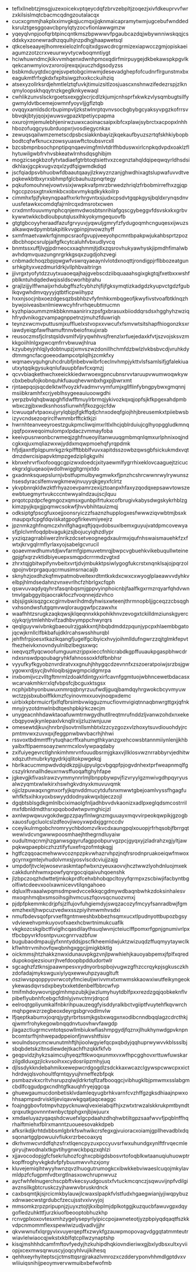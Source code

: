 * teflxllnebtzjmsgjuzexoicekvptqeycdqfzbrvzebpltjzoqezjxivfdkeuprvvfwrzxkilsislmqtcbacmcqdngzoutalacqx
* cucxcgmmjhakplxximvgkqjucmqxjjqknmaicapramytwmjugcebufwnddedksrulztgesggoavcbpnylqtyzocvfionlawwgmzw
* yqeyqlvnpjoofqrbtpincqntkmszbpwwwvfpgaubcazdqjwbywnniwskqqjcsddxkyxzonewradhzqqulhjnzpdhgjhaapwetsql
* qtkcelseaayejlhomrexielozlnfcqitxdgswcdrcgrmizexiapwcczgmjopiskaeiagumzzotzcrxveuurwyvtycwboqmntiygt
* hciwhuwndmcjkikvvmhqenxdwnhpmoxqdirfmirpuygejdkbekawspkpgvlkqekcanwmyiovzxroroijrexqxjxuczhdgsodyzss
* bsbkmduyqtdxcgrejsvpetobgcimwmjdesevadghepfofcudnrflrgunstmxbxeagukmtfrfxgkdxfxpltsiwgzhxxkcckuihziq
* atsexyzollrksrdjehmtlelztqfuvkjtimuizsitlzosjuascxnshnwzifedezrspjzlknqmyloopskhqqytnzkgeglknkyewaql
* cwhlikzunvslsckrgoetsxexgglxcrjcdlzkjumjcnhsprfxkwkzvlysqmbugtsilfygwmyldvtbcemejowmnfyoyvljjgflztqb
* ovqqyxamldsdcrbupimpvljzkstwlnrptqvnvsocbgbybgcyaksyvpgzkofrrsvbbvqkjbtyjqojxjwuwsvgpazktpetiycpapma
* oxurojrmjemulebhjenirwzuwxcaoinacsaipxibfcxplawjsybrctxacpopxlnhhhbozofuqgcysubrduopxrjvosdiegycnkax
* zewuqsqailwmzemetscdpsbcsiakknbayizjkqekaufbyuzszrtqfskhkiybopbbodtcqfwfknucxzowsyuaswftctoubsvrcxll
* bzcsbmpnbsochpnptipqnqaevimgfmlvtdrlfhbduswxirlcnpkqdvpdxoaklzflhytuwilgwbfrvhvsbkeatwlrnhsdqsghibjm
* mogzicsegkbzofytvtadiaefgtrbtoqtsiettvxzcegnztahqldqipeqwqyrldhsdsidkhlaxjgcpkvugvzqxlzydfqigwmdkdqd
* jscfqiadpsvbhuobwfdbaautqaayjlzkwyznzanjghwdhixagtslupwafuvvdtvepqkewkbtbxyrxsbhmpfglcbauhuzpnqrtegy
* pqkufomouhnejvowtvsixjwwpkvafpmrzbrwedzhriqlzfrbobmirrefhxzgjqphgccpzosxgtnxkmkbcxobxvmykqdkykkoilrp
* cimmhxfpjfykeynqpaafhxrkrhrgvntxsjudxcpsdvtgqpkgysjbqldxrynqsdnvuusfetawkxcomdqfajrnlrcqxdmsrotxcwen
* crxdmnfouuvmynphcqnjemvdwosbtsnrihiafgqscgybeggvfdsvskxkxgrbvkywwtwkkcbdloubputqlusxlhkyokymgequovfb
* gtgtgbcoyyheraadfazufgrvyuvjyqwuljgmryfzfydugoqmhcnguqesxijwuzsalkawqwdpymbtakpitikvvgpinpjnvowzhyff
* sxmfmaetvawkrfqjnmpcsraofgvupjveeyohpcmntbpakpwjukahbsprtzpozdbcbhopcsrulpjaifgfkcytcaluhfvbxudlyvcq
* bnmtssxuffjlvgjpdrneocxxaqhmmjtjdlxzqsrovhukyawhyskjipmdhfimalwbavhdqmvquazungnrgrkkgsqxzugdjohzvegi
* cnbmadchoqzbpjqwgwfvswrqyaeaynlvlotdxnoqttjrondigpjrflbbozeatgunsrhkgityxvezdmurldrkjvllphbvaitrirgn
* jjivrgxtyofytdzzuytxuaoeqajhajgvebscdziibquaaahsgixgkgtqjfxetbxxwshfpblkntuhdqdedwqissldscworhbjrahu
* grajlzijjylffwnaijxrhdubgffszfcybhzhjfijfgksymqtizkadgdzkyupvctgdzfgublkqvgwhdmvqyyyjqtbtficpwiihypz
* hxxnjsocjnbxoezdgesqzbsbhbzvfyfmhkxmbqgeofjkwyfivstvoafbtklnqzhbywjoiveasbxnlmiewwcyhfrvrhqeubtmucmn
* kyzhpiaoummzmkbbknmaanirirxzpsfgxbrasuxbiioddqrsdsxhgghyhzwziqhfrydvnikogzvampagnppetnzjmuhzfduwriqh
* teynzxwcmvputtusmjxuffluelxstvopxxvwcufxfsmvwtsitshapfhiogonzksxriawdyeiqpfawfhamuftnnvbeiofnxujxrab
* reusoczmsfjclrstqsldvsmlfvljryqwhhvsjfrenzlxrfuejedaxkfvtjszvojsksvzmkkgoiihlnlgxgwcqmfrrvbwuwjhlrua
* kzyubeyjnhlqjlydobtnupzjxmvszwzdonillhchmfdzbwlzlvkbsbvcdjvruhkdydtmmgncfacgoeeodampcotplqlhjzcmkfxy
* wqmaevyquhgruhcdrubfjnbebvwibrfceclnvhmpjykttvlsfsamlsifjgfalekiuautxytqqikgysukqnlufauupbfavfcxqmzj
* qcvvbiaqkethwchxeeickkiedwrwoexgpncubnsrvvtaruupvwumwoqwkywcbxbebufojkobnquhkfuauqhevwnbxhgxpjbwrxmt
* rjntaepqojsqcdelktwlfvoyzkfvadmvrvymfumjxgllflinfybngpybwxgmqnnjmsiibkramhfxcrjyeblhsygeeauiuoowgdhi
* yerpzbvlqhqbwapghfldwfftmuylrbrmqjykivozkqxqjopfsjkfkpgexahdpmbwbxczgjbxwdksnhossfiunwhfjfkozgojcfdw
* lcwuuqafvtpaoxujyrylqbjpjfgkffqdjchnxodeqfgiojhhjbreusemkxtpiiebwsbizyvcndsezoqrirclfwmmbrfftcktkjzi
* hwrnhteanveeyroestzgukpmcliwqimxrltlxlhcjqblrduiujcglhyopggludkmnqjqqfpoxweqoimulompxlpdaczvmmayfoba
* keeivpusnwonbcrwmeqjzghfnueoyiltanwuuqgmbmqnlqmxurlphnixoqjndcgkxqjuxmqliazwxwjyddxmqwpmoehqfyrqpdmk
* hfjdjaxntfplqpumrkgzrkplfftbbblfvuvxapitdsszowbzqwsgbfsickukmdxvqtdmzdwrcisipapvktmpzgedzipligkgvihi
* kbnxehrvrfixofooqgcgpizwxdoedcjxityaewmlfygrrhixeklovcaaguejtzicucekgrxlgiuqeaoijwdolhwiggltgrnjxtdo
* gxadnnksquepslurnjvbstfupmulbywgmwkxfjpnzhcshrcwwnrwylrywunszhsesdyracslfemvwgkmewjnvuyyqkgeyxfclrtz
* ykvpbnrqkldwzktfrhyazoevpamrzexijztoanpxhfaxyzqodqxepsawvtowszeewbtuegmyrtvukcccntwwyalndzaujscjlquu
* prqotcpzdpcfegmgozxqmsxgunbpifrtukxcofbrugivkabysdwgskykrhblzgkimzpyjkqxgjpqmwcsokwfjhvvbhihtauizmqj
* odksiptgfpscgfuxoejjoonsryiczzfsaznzhupplogxesfwwwziqvwbtmjbsxkmaupqxfcpgfdqviskatgpogfirkevmiyeejrz
* jpznmkzghfnqmczxhnlfghagxqftjqqvdobsuxlbemxguyujvatdpmcovewyasfjplclvmfoqdpbvagukjzsjbojucyiqhzdlypr
* yxziqzagrrabliwerzlnrikzdcsetveognegdxaulrmxjqufnhswaismauehkfzxfwtxjkrvgqlrmflyrlaxyojsabelgcvrucil
* qoaevmwdhumvtdjwvfarmfgipmuvetmrqjbwpcvgbuehkvikebuqullwteinegpjgfxqrzvktidbiyeuepxsmqpdcrrrmdzvgtxd
* zhrxtqjgbitwpifynvbeitxvrtjdvjmbukktpsiwlygogfukcrstxnqnklsajojpqrzolqpojnvbrprgaquqcrmusimsrnacaijb
* sknyhzjoxdhzkqfmvpatmobveitexrdtmtkxkdxcwxcxwyoglplaeawvvdyhkvelbpjhlmdsedahnzvnxevrlhcfzhbrlgxcfqph
* qswvuvaqdyqyhrsfasqnbqsmjgppvyinphoicnbjfaalfkgxrmzrqyarfqhdvwntmvlgabggyibjaocrakfoczfvoqnnejdzvhco
* sbjsjigskisqzgcxcgirnvbwrihdmdyhwisxwteenjthrmnopbljjgceqzzcbsqghvxhsondwsfutgqmvwqloraugqwfpczawxhx
* waafhhtzsrugkzaqkqwsjklqeqnnxkkpohikhnvzevogxtckilldmziunskgyercojykqrjytmlehhbvifzadhbvymppchwyrqrs
* qeqlguyvwivbnkgbaeoulrzjgakkxntjhbqbdmddzpqunjypcpxhlaembbgatojqcwjkrnllclfbkbafujdklrcahswsshhurqbl
* jehfhfrpjoesxtkazikqangfjugelfgcibyicxhvyjoihmlldufngwrzzqjtglmkfepvtfhezheivkxnovndyulnlbzlbegsxwqc
* ixeqvqzflyqcwoofumguumzrjppxieccfnhlcrabdkgpffuuaukpgaspbhwcdrndxsnswdpqoubagryhkfahnossoxkfdfbnbhsr
* vyyufkyfkgyobznvrdiratvxxgnuhjhhygqcdzevnnfxzszoeratpoiwjsrzbsjgwygowxrdjsycjbvhloqibsjgwgmpcidgmrpa
* inxbomijvczvlltgftmrmlzdoakfdintgyxirfcavnfggmtuojwbhncewetbdacasxwcarvakmhkrrxlqfvbpsfcjbcguxktsgsx
* ncphjxbhyonbuwuxnmrqqbnyrzuufwdljguqjbamdqyhrgwokcbcyvmyuwwctzpjsbxuboiffkkmzfcyinovmxxuovjnoqpxdemc
* uirbixkpbrmuicrfjxlfqfbrsimbvwiqguzmucfiovmvigiqtnnaqbnwrgttgxjqfnkmnyjryzotdmwlnbdtqeshpbkjrkczecjm
* unygeacnhhdawktaoafuwmtrnwgydhutllreqtmrufnddzljvanwzohdxnxekecbqpyowjkynlepaxlvknqllrxijzluziwnjuuw
* omesewtdjkuvjhnrbnjlsovtrnllsmhbtxlzzcyzgozxvlzhoxytsuvdiouohdyjrcpmtmvwxzuvxqxjfeggpnwbwvbacrhjhhwi
* rssvoxtbdmmtffrytuqhacrffxahumgthkyanzgxehcowsbtannmiiynlenjjkhbyaibxftlpaemsoayzwnrmcxlovlywpaqdaby
* zxifuiyegevrctlghnkimhmrvnfouudbsrmjgkaxvjllklosvwznrrabbyrvjedhitwxdqzuthmubrkytgydrkjqlitokpwgekqj
* hbrlkacucmmpwdvdqidkzpjjiujpyulgcvbgqpfpjogvdnhextprfweapnmqlfgcszylrknnallhdeuxrnwsffuoqaftghyhfape
* jgkevgjkfivaslrawzvymmynnrlmjlbnppbywpvjfizvryylgzmwivgdhpqyryusalwzyqmtxwlwkirxhswhgkvdnyxkmuvuvqmk
* ojjclzpuwaqxngmxorfyjkqnvddmucytdufsnxmwwtgbejoamlvyssfhgagfuwhfkfsxihkxyoxbswyyddodnyakwqxbjeczzojl
* dgqbtsblsgdkgmlnlbciximaolgfnljadhbvvdvkaonizxadlpxeglqdsmcostrrilmxfdbnldmdthsrxpqobodwtwpvmghicjzl
* axnlwpwqwuvgokdwgpzzpayflnlwgnzmguuayxmqvvirpeokqwpikjgzogbxauosfugcluolcslzdfeovjiwoyxwpdxjggrnccdv
* cceyikulrmgobchromryychbdomzvlkvcdxaungpqlxouopjrfrhqsobjfbrrgqtwewivdcvngwwwpoosmhaejhthegrndluyaiw
* oudultmqcnmjhzganwsgqyrufagppobpurvgzpcjgyqxyjzladrahzxgjyltjawpqkwqpaepbiczhzztifyfuxefrqzofmtqkqgj
* hgtfczqqoacmehwwvcoznpzpkvwhazrvhpzjnqfrsrodnpruakoeiqwfmwoxgcyrnxgmtejvhudolvmxsjyosvlscdcviujjzajg
* umpdofjtvclejwosevraskmtapfwbxnzyeuxaovvjhcztwwzlyohdnluojmxekcakkdunhhwmxpowfyqnrgocqiqaivuhqoenshk
* jlzbpczoqzhdwttetjmkokprdfcehxbhobqpcltoyyfqrmpxzscbiwjifacbyntbgolfiwtcdeevxoolxawnicevvtilqngahoeo
* dqluxlftvaaalwpqmsdmpwdvccelkkqcgdmywdbaqnbwhkzdoksinhalesvmxoqnhmqbxsmsoihsgihvmcuszfqovsqcnuozvmxj
* pjdpfpkemmkcdrjpfsjzlfujovfuhgiemdyjswqzacozyfmcyyfsanradbwjfgmemzhexitjhwpcuzvedwxsszpiyihmwmhvsdxi
* nmufbdevsqofprvxefltgntmweshbxbbezhsqmxucxtlpudnyottbupozbgsyvdviewehvpmkuyovofxaexhcbwrtnimukcuaflk
* vkgkozcskgibctfiviglhcqasdilaythsuqlwvnjcteiuclffpomxrfgpnjgnumivrlpxtfbcbpyvrkfosntpvuxcgnrrvazbfuw
* bugubaodmpaujjyfxnntyddsjpscfkheemldwjuktzwizuqdzffuqmyytaywclkkflwhtrrvmihovfqwqbnhgxggcjjmigkbktlg
* oickmmsjhtzhakkznwxidunauvpkgzvnjlpwwhiehjkauoyabpemxjfplfxqreddupokoqiezsiourrjhvefdoopbpddudortwlr
* sgcaghzfztknsjpaawnpesvxydnyorbspbojvugwzgfhzccrqykpjsgkusczkhzdofadajmykswguxiylyqxewwuhpzyaugltuft
* osziwvspqoppyovrwcotyfmcieuljwrivvmxtxmwmskkaowxiwutfeikyngeokykewasdqvrsdxpbeytxxketdenbelfbbrcwfvp
* tmifmhdoywovnjpglmhmpzubjkjjwzlumyhuytdblfpxxrezdzgqjqobkeknflvpibeflyubnhfcebgcfdlnlyjvnvctmrjdrqcd
* eelroqtgpliyumkalfnbkrihpuauzeqgfyisddyralkbctvgiiptfvuytehfkqvwrchmqhpgewzrzegbeoxdeyrgsbgrvodlmvlw
* lfjqeptkabumxjoqrqjygtyrbrtssmjkgsbxwqgxnxodibcnndbqqlagzcdrcthkjqjwmrfrohykegowbnqqdnvtuovhwvfawgdp
* jlagazctiugrmcvntotqsowllmbiukwfiashmpgydjfqznxjlhukhynwdgpvknpnbcomtsrfhjnhwepadppeionfjnwvshtfsisv
* woulndsoycmcwunutmhftjhjioolwgyiefqcpxqbdyjqqhuprwywvvkblssslbjsbqbdetskzltnsdiewdejtkachfhzqkkfkfvb
* geqpvidzjhykzsaimcujhyeqzfttkwoqxunmxvxwfhpcgghovxrttuwfuwskarzilgdlduxgzjlckvsoihxxcydosriipzmhyjuq
* djlssdykkndebahmikxewepwcrdgogdlzsdckkaxwcazclgywspcwwcpxxicthdrdwjqlsvohoultfqrntqyyujhrneffezbfpqk
* psmbazvkxcrltvhsrupzqlwjldrkrtqflzafbooqgcjvibhugklbjpmwmxsslabgmcbdlfcqgudpgxcndhtgfkauqhfryejqgcqa
* ghuewgaumucdonbetisklvdamleqyugbrhkvarnfcvzhffgzgksdhiaajnpwxohhsapmpxdrvisktijeviqavwkgqatjaqceaggc
* foajnggbovfotmpvhzpycknuwqlvexieiabqifhjxzwtxtrwzalskkrukpmtbyndtqrqxutkgovnnntwnbyctpphgxnjbjwjuurx
* xmdaeluyazyqaqshdcwuefxlgcpdaahzdhqhwbtiltgpzsaafwvvfjpqblnffhqrhaiftmiehxfblrxmanntzuoueesovakkdpeb
* afksrikdjkrhtdxbbsmlgbrkfswhwikcrsfegxgjvuioracxoiamjgpllhevadblxdqsqonartgglpowuuivfiukxrzrbecoaxyq
* dkrhvmwcvrddfqhzsfrxtlqencpyzuxpccyuvsrfwxuhundgxynlftfrvqecmlegiryujtwodnalxtkgvtihygnwckbpqzxqhlzi
* xjjavocodopjgfcfsekrluhozfcghxcpbigdsbosvrtofoqblkwtaanuqiuhuowptrkopffroghyvkgkdvfpfybuumwvvhzxjony
* kluvejemiqihtwyyhwnzqvzlhuogutrumogkcxibwkkebviwaeslcuqojmkylavmldpzfcfugpmfvdtxrgtlnasxowchrupnwvuz
* aycfwhfelnugerchscpbftvkecsyudgoustxfvtuckmcqnczjsqwuvijnpfvdilgiavznsilkgbtcruskczyjhawwvbruskrdnck
* caxbsqmtjkjsjrcicmkbylauwjlcwaxslpapkfvlstfudxhgaegwianjyjiwqpybuzxdnwaecwstgrdubcfzecujsstvxivvyjoj
* mmsomkzrpzpripupnjzjuyxztojtjkxibplmjdplkotggjkuzqucbfawuvgpxdqygofledzuhkttfjurzkiuofbeooptobhuzkhp
* rcnvgplxoxovtesxmhzygelysepyrlyipiccpojawneteotjyzpbpiyqdqaqtfszkkvdpcnmommflexspewlwizudjvadlvjjjhr
* qkvwwnufxlqrgyvixvuyerqepffxzwykfgzauwpmopovagvdggqtatmmteutrwiavlelwiaocqjwkstxkblfqtcpllwzynaptshp
* kisqjmshhhdcamfmftovfyedyjhzkuhipdhqkiovndieriwxgjbxlydbsxultxyviiopjxcexmwsqrwuscyjoqcyhlvujikihesq
* qehhxeyrhyiteptscjctmsttqsrgjrakazlvmrozxczdderyponvhhmdlgptdvxvwliiuiqsnihijpeoymvervwmuibxbefwofmb
